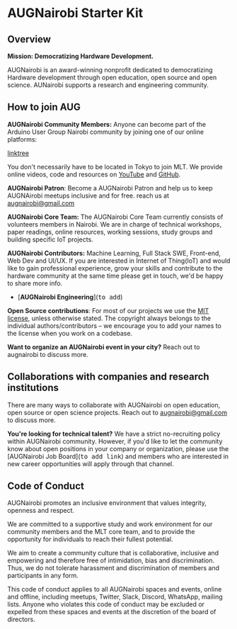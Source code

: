 # AUGNairobi Starter Kit

## Overview
**Mission: Democratizing Hardware Development.**

AUGNairobi is an award-winning nonprofit dedicated to democratizing Hardware development through open education, open source and open science. AUNairobi supports a research and engineering community.

## How to join AUG
**AUGNairobi Community Members:** Anyone can become part of the Arduino User Group Nairobi community by joining one of our online platforms:

[linktree](https://linktr.ee/augnairobi)


You don't necessarily have to be located in Tokyo to join MLT. We provide online videos, code and resources on [YouTube](https://www.youtube.com/@augnairobi) and [GitHub](https://github.com/augnairobi).

**AUGNairobi Patron**: Become a AUGNairobi Patron and help us to keep AUGNAirobi meetups inclusive and for free. reach us at augnairobi@gmail.com

**AUGNairobi Core Team:** The AUGNairobi Core Team currently consists of volunteers members in Nairobi. We are in charge of technical workshops, paper readings, online resources, working sessions, study groups and building specific IoT projects. 

**AUGNairobi Contributors:** Machine Learning, Full Stack SWE, Front-end, Web Dev and UI/UX. If you are interested in Internet of Thing(IoT) and would like to gain professional experience, grow your skills and contribute to the hardware community at the same time please get in touch, we'd be happy to share more info. 

- [**AUGNairobi Engineering**](<kbd>to add</kbd>)

**Open Source contributions**: For most of our projects we use the [MIT license](https://en.wikipedia.org/wiki/MIT_License), unless otherwise stated. The copyright always belongs to the individual authors/contributors – we encourage you to add your names to the license when you work on a codebase.

**Want to organize an AUGNairobi event in your city?** Reach out to augnairobi to discuss more.

## Collaborations with companies and research institutions

There are many ways to collaborate with AUGNairobi on open education, open source or open science projects. Reach out to augnairobi@gmail.com to discuss more.

**You're looking for technical talent?** We have a strict no-recruiting policy within AUGNairobi community. However, if you'd like to let the community know about open positions in your company or organization, please use the [AUGNairobi Job Board](<kbd>to add link</kbd>) and members who are interested in new career opportunities will apply through that channel.


## Code of Conduct

AUGNairobi promotes an inclusive environment that values integrity, openness and respect. 

We are committed to a supportive study and work environment for our community members and the MLT core team, and to provide the opportunity for individuals to reach their fullest potential. 

We aim to create a community culture that is collaborative, inclusive and empowering and therefore free of intimidation, bias and discrimination. Thus, we do not tolerate harassment and discrimination of members and participants in any form. 

This code of conduct applies to all AUGNairobi spaces and events, online and offline, including meetups, Twitter, Slack, Discord, WhatsApp, mailing lists. Anyone who violates this code of conduct may be excluded or expelled from these spaces and events at the discretion of the board of directors.
